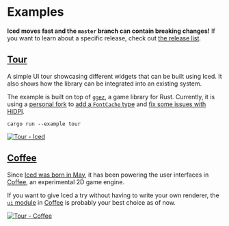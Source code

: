 # Examples

__Iced moves fast and the `master` branch can contain breaking changes!__ If
you want to learn about a specific release, check out [the release list].

[the release list]: https://github.com/hecrj/iced/releases


## [Tour](tour)

A simple UI tour showcasing different widgets that can be built using Iced. It
also shows how the library can be integrated into an existing system.

The example is built on top of [`ggez`], a game library for Rust. Currently, it
is using a [personal fork] to [add a `FontCache` type] and
[fix some issues with HiDPI].

```
cargo run --example tour
```

[![Tour - Iced][gui_gif]][gui_gfycat]

[`ggez`]: https://github.com/ggez/ggez
[personal fork]: https://github.com/hecrj/ggez
[add a `FontCache` type]: https://github.com/ggez/ggez/pull/679
[fix some issues with HiDPI]: https://github.com/hecrj/ggez/commit/dfe2fd2423c51a6daf42c75f66dfaeaacd439fb1
[gui_gif]: https://thumbs.gfycat.com/VeneratedSourAurochs-small.gif
[gui_gfycat]: https://gfycat.com/veneratedsouraurochs


## [Coffee]

Since [Iced was born in May], it has been powering the user interfaces in
[Coffee], an experimental 2D game engine.

If you want to give Iced a try without having to write your own renderer,
the [`ui` module] in [Coffee] is probably your best choice as of now.

[![Tour - Coffee][coffee_gui_gif]][coffee_gui_gfycat]

[Iced was born in May]: https://github.com/hecrj/coffee/pull/35
[`ui` module]: https://docs.rs/coffee/0.3.2/coffee/ui/index.html
[Coffee]: https://github.com/hecrj/coffee
[coffee_gui_gif]: https://thumbs.gfycat.com/GloomyWeakHammerheadshark-small.gif
[coffee_gui_gfycat]: https://gfycat.com/gloomyweakhammerheadshark
